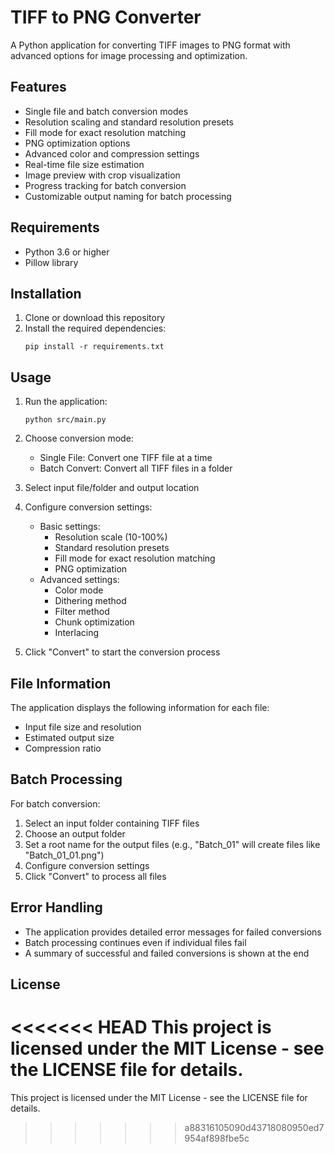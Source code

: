 # TIFF to PNG Converter

A Python application for converting TIFF images to PNG format with advanced options for image processing and optimization.

## Features

- Single file and batch conversion modes
- Resolution scaling and standard resolution presets
- Fill mode for exact resolution matching
- PNG optimization options
- Advanced color and compression settings
- Real-time file size estimation
- Image preview with crop visualization
- Progress tracking for batch conversion
- Customizable output naming for batch processing

## Requirements

- Python 3.6 or higher
- Pillow library

## Installation

1. Clone or download this repository
2. Install the required dependencies:
   ```
   pip install -r requirements.txt
   ```

## Usage

1. Run the application:
   ```
   python src/main.py
   ```

2. Choose conversion mode:
   - Single File: Convert one TIFF file at a time
   - Batch Convert: Convert all TIFF files in a folder

3. Select input file/folder and output location

4. Configure conversion settings:
   - Basic settings:
     - Resolution scale (10-100%)
     - Standard resolution presets
     - Fill mode for exact resolution matching
     - PNG optimization
   - Advanced settings:
     - Color mode
     - Dithering method
     - Filter method
     - Chunk optimization
     - Interlacing

5. Click "Convert" to start the conversion process

## File Information

The application displays the following information for each file:
- Input file size and resolution
- Estimated output size
- Compression ratio

## Batch Processing

For batch conversion:
1. Select an input folder containing TIFF files
2. Choose an output folder
3. Set a root name for the output files (e.g., "Batch_01" will create files like "Batch_01_01.png")
4. Configure conversion settings
5. Click "Convert" to process all files

## Error Handling

- The application provides detailed error messages for failed conversions
- Batch processing continues even if individual files fail
- A summary of successful and failed conversions is shown at the end

## License

<<<<<<< HEAD
This project is licensed under the MIT License - see the LICENSE file for details. 
=======
This project is licensed under the MIT License - see the LICENSE file for details. 
>>>>>>> a88316105090d43718080950ed7954af898fbe5c
